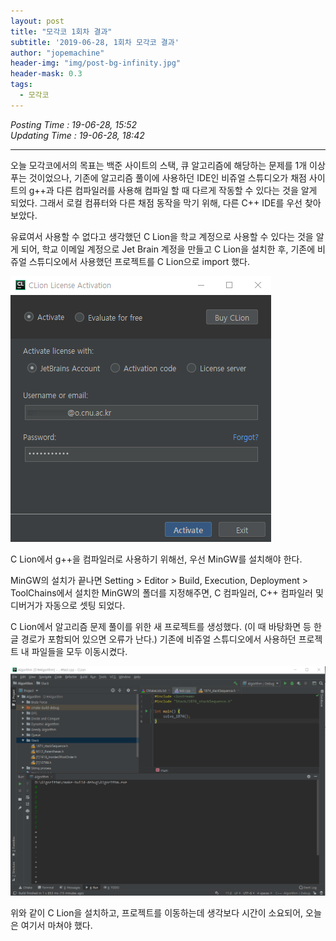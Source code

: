 ```yaml
---
layout: post
title: "모각코 1회차 결과"
subtitle: '2019-06-28, 1회차 모각코 결과'
author: "jopemachine"
header-img: "img/post-bg-infinity.jpg"
header-mask: 0.3
tags:
  - 모각코
---
```


<i>Posting Time : 19-06-28, 15:52</i><br>
<i>Updating Time : 19-06-28, 18:42</i>

---

오늘 모각코에서의 목표는 백준 사이트의 스택, 큐 알고리즘에 해당하는 문제를 1개 이상 푸는 것이었으나, 기존에 알고리즘 풀이에 사용하던 IDE인 비쥬얼 스튜디오가 채점 사이트의 g++과 다른 컴파일러를 사용해 컴파일 할 때 다르게 작동할 수 있다는 것을 알게 되었다. 그래서 로컬 컴퓨터와 다른 채점 동작을 막기 위해, 다른  C++ IDE를 우선 찾아 보았다.

유료여서 사용할 수 없다고 생각했던 C Lion을 학교 계정으로 사용할 수 있다는 것을 알게 되어, 학교 이메일 계정으로 Jet Brain 계정을 만들고 C Lion을 설치한 후, 기존에 비쥬얼 스튜디오에서 사용했던 프로젝트를 C Lion으로 import 했다.

![](/img/posts/2019-06-28-Mogacko01_Result/ScreenClip1.png)


C Lion에서 g++을 컴파일러로 사용하기 위해선, 우선 MinGW를 설치해야 한다.

MinGW의 설치가 끝나면 Setting > Editor > Build, Execution, Deployment > ToolChains에서 설치한 MinGW의 폴더를 지정해주면, C 컴파일러, C++ 컴파일러 및 디버거가 자동으로 셋팅 되었다.

C Lion에서 알고리즘 문제 풀이를 위한 새 프로젝트를 생성했다. (이 때 바탕화면 등 한글 경로가 포함되어 있으면 오류가 난다.) 기존에 비쥬얼 스튜디오에서 사용하던 프로젝트 내 파일들을 모두 이동시켰다.

![](/img/posts/2019-06-28-Mogacko01_Result/ScreenClip2.png)

위와 같이 C Lion을 설치하고, 프로젝트를 이동하는데 생각보다 시간이 소요되어, 오늘은 여기서 마쳐야 했다.








